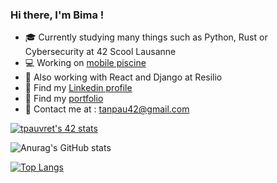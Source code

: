 ### Hi there, I'm Bima !

- 🎓 Currently studying many things such as Python, Rust or Cybersecurity at 42 Scool Lausanne
- 💻 Working on [mobile piscine](https://github.com/Bima42/flutter_piscine)
- 🌱 Also working with React and Django at Resilio
- 🤝 Find my [Linkedin profile](https://www.linkedin.com/in/tanguy-pauvret/)
- 💼 Find my [portfolio](http://bima.work)
- 📧 Contact me at : tanpau42@gmail.com

[![tpauvret's 42 stats](https://badge42.vercel.app/api/v2/cl4cu4yt6003509meu4zyuu1x/stats?cursusId=21&coalitionId=192)](https://github.com/JaeSeoKim/badge42)

![Anurag's GitHub stats](https://github-readme-stats.vercel.app/api?username=Bima42&show_icons=true&theme=gruvbox)

[![Top Langs](https://github-readme-stats.vercel.app/api/top-langs/?username=Bima42&layout=compact&theme=gruvbox)](https://github.com/anuraghazra/github-readme-stats)
